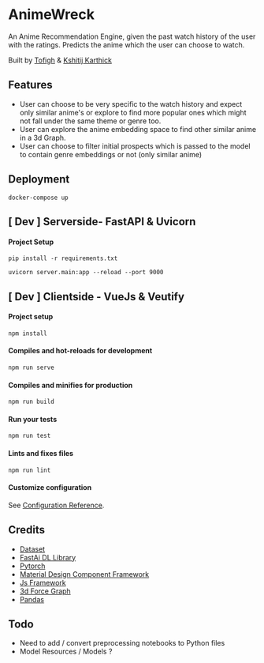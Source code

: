# AnimeWreck
An Anime Recommendation Engine, given the past watch history of the user with the ratings. Predicts the anime which the user can choose to watch.

Built by [Tofigh](https://github.com/tofigh-) & [Kshitij Karthick](https://github.com/KshitijKarthick)


## Features
* User can choose to be very specific to the watch history and expect only similar anime's or explore to find more popular ones which might not fall under the same theme or genre too.
* User can explore the anime embedding space to find other similar anime in a 3d Graph.
* User can choose to filter initial prospects which is passed to the model to contain genre embeddings or not (only similar anime)

## Deployment

```
docker-compose up
```

## [ Dev ] Serverside- FastAPI & Uvicorn

#### Project Setup
```
pip install -r requirements.txt

uvicorn server.main:app --reload --port 9000
```

## [ Dev ] Clientside - VueJs & Veutify

#### Project setup
```
npm install
```

#### Compiles and hot-reloads for development
```
npm run serve
```

#### Compiles and minifies for production
```
npm run build
```

#### Run your tests
```
npm run test
```

#### Lints and fixes files
```
npm run lint
```

#### Customize configuration
See [Configuration Reference](https://cli.vuejs.org/config/).

## Credits
* [Dataset](https://www.kaggle.com/azathoth42/myanimelist)
* [FastAi DL Library](https://docs.fast.ai/)
* [Pytorch](https://pytorch.org/)
* [Material Design Component Framework](https://vuetifyjs.com/en/)
* [Js Framework](https://vuejs.org/)
* [3d Force Graph](https://github.com/vasturiano/3d-force-graph)
* [Pandas](https://pandas.pydata.org/)

## Todo
* Need to add / convert preprocessing notebooks to Python files
* Model Resources / Models ?
